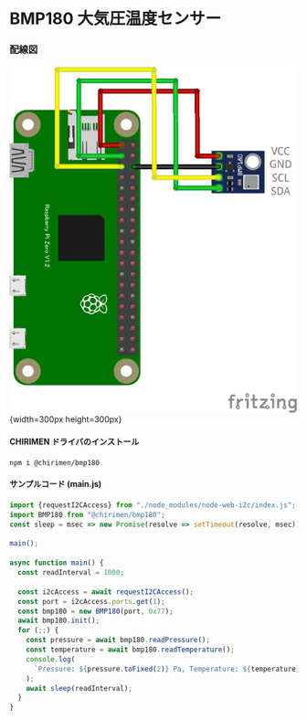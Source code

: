 # BMP180 大気圧温度センサー

### 配線図

![配線図](./schematic.png "schematic"){width=300px height=300px}

#### CHIRIMEN ドライバのインストール

```shell
npm i @chirimen/bmp180
```

#### サンプルコード (main.js)

```javascript
import {requestI2CAccess} from "./node_modules/node-web-i2c/index.js";
import BMP180 from "@chirimen/bmp180";
const sleep = msec => new Promise(resolve => setTimeout(resolve, msec));

main();

async function main() {
  const readInterval = 1000;

  const i2cAccess = await requestI2CAccess();
  const port = i2cAccess.ports.get(1);
  const bmp180 = new BMP180(port, 0x77);
  await bmp180.init();
  for (;;) {
    const pressure = await bmp180.readPressure();
    const temperature = await bmp180.readTemperature();
    console.log(
      `Pressure: ${pressure.toFixed(2)} Pa, Temperature: ${temperature} degree.`
    );
    await sleep(readInterval);
  }
}
```
